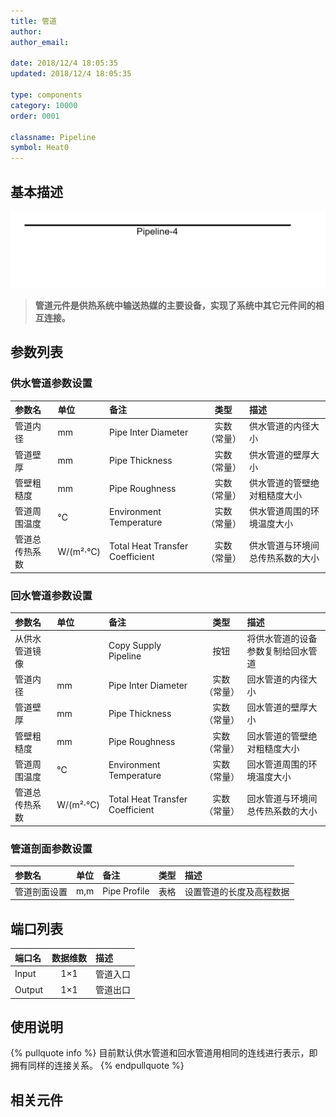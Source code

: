 ```yaml
---
title: 管道
author: 
author_email:

date: 2018/12/4 18:05:35
updated: 2018/12/4 18:05:35

type: components
category: 10000
order: 0001

classname: Pipeline
symbol: Heat0
---
```

## 基本描述

![管道元件](comp_HeatingSystem/pipeline.png)

> **管道元件是供热系统中输送热媒的主要设备，实现了系统中其它元件间的相互连接。**

## 参数列表
### 供水管道参数设置
| 参数名 | 单位 |备注 | 类型 | 描述 |
| :--- | :--- | :--- | :--: | :--- |
| 管道内径 | mm | Pipe Inter Diameter | 实数（常量） | 供水管道的内径大小 |
| 管道壁厚 | mm | Pipe Thickness | 实数（常量） | 供水管道的壁厚大小 |
| 管壁粗糙度 | mm | Pipe Roughness | 实数（常量） | 供水管道的管壁绝对粗糙度大小 |
| 管道周围温度 | ℃ | Environment Temperature| 实数（常量） | 供水管道周围的环境温度大小 |
| 管道总传热系数 | W/(m²·℃) | Total Heat Transfer Coefficient| 实数（常量） | 供水管道与环境间总传热系数的大小 |

### 回水管道参数设置
| 参数名 | 单位 |备注 | 类型 | 描述 |
| :--- | :--- | :--- | :--: | :--- |
| 从供水管道镜像 |  | Copy Supply Pipeline | 按钮 | 将供水管道的设备参数复制给回水管道 |
| 管道内径 | mm | Pipe Inter Diameter | 实数（常量） | 回水管道的内径大小 |
| 管道壁厚 | mm | Pipe Thickness | 实数（常量） | 回水管道的壁厚大小 |
| 管壁粗糙度 | mm | Pipe Roughness | 实数（常量） | 回水管道的管壁绝对粗糙度大小 |
| 管道周围温度 | ℃ | Environment Temperature| 实数（常量） | 回水管道周围的环境温度大小 |
| 管道总传热系数 | W/(m²·℃) | Total Heat Transfer Coefficient| 实数（常量） | 回水管道与环境间总传热系数的大小 |

### 管道剖面参数设置
| 参数名 | 单位 |备注 | 类型 | 描述 |
| :--- | :--- | :--- | :--: | :--- |
| 管道剖面设置 | m,m | Pipe Profile | 表格 | 设置管道的长度及高程数据 |

## 端口列表

| 端口名 | 数据维数 | 描述 |
| :--- | :--:  | :--- |
| Input | 1×1 | 管道入口 |
| Output | 1×1 | 管道出口 |

## 使用说明

{% pullquote info %}
目前默认供水管道和回水管道用相同的连线进行表示，即拥有同样的连接关系。
{% endpullquote %}

## 相关元件



